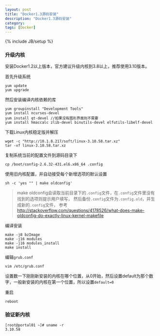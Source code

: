 ```yaml
---
layout: post
title: "Docker1.3源码安装"
description: "Docker1.3源码安装"
category: 
tags: [Docker]
---
```

{% include JB/setup %}

### 升级内核
安装Docker1.2以上版本，官方建议升级内核到3.8以上，推荐使用3.10版本。

首先升级系统

    yum update
    yum upgrade

然后安装编译内核依赖的库
 
    yum groupinstall "Development Tools"
    yum install ncurses-devel 
    yum install qt-devel //如果没有图形界面则不需要
    yum install hmaccalc zlib-devel binutils-devel elfutils-libelf-devel

下载Linux内核稳定版并解压

    wget -c "http://10.1.8.217/soft/linux-3.10.58.tar.xz"
    tar -xf linux-3.10.58.tar.xz 

复制系统当前的配置文件到源码目录下

    cp /boot/config-2.6.32-431.el6.x86_64 .config

使用旧内核配置，并自动接受每个新增选项的默认设置

    sh -c 'yes "" | make oldconfig'

>make oldconfig会读取当前目录下的`.config`文件，在`.config`文件里没有找到的选项则提示用户填写，
>然后备份`.config`文件为`.config.old`，并生成新的`.config`文件，
>参考 http://stackoverflow.com/questions/4178526/what-does-make-oldconfig-do-exactly-linux-kernel-makefile

编译安装

    make -j8 bzImage
    make -j16 modules
    make -j16 modules_install
    make install

编辑`grub.conf`

    vim /etc/grub.conf

设置数一下刚刚新安装的内核在哪个位置，从0开始，然后设置default为那个数字，一般新安装的内核在第一个位置，所以设置`default=0`

重启

    reboot

### 验证新内核

    [root@portal01 ~]# uname -r
    3.10.58
